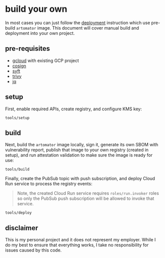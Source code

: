 # build your own

In most cases you can just follow the [deployment](README.md#deployment) instruction which use pre-build `artomator` image. This document will cover manual build and deployment into your own project. 

## pre-requisites 

* [gcloud](https://cloud.google.com/sdk/docs/install) with existing GCP project 
* [cosign](https://github.com/sigstore/cosign)
* [syft](https://github.com/anchore/syft)
* [trivy](https://github.com/aquasecurity/trivy)
* [jq](https://stedolan.github.io/jq/)

## setup 

First, enable required APIs, create registry, and configure KMS key:

```shell
tools/setup
```

## build 

Next, build the `artomator` image locally, sign it, generate its own SBOM with vulnerability report, publish that image to your own registry (created in setup), and run attestation validation to make sure the image is ready for use:

```shell
tools/build
```

Finally, create the PubSub topic with push subscription, and deploy Cloud Run service to process the registry events: 

> Note, the created Cloud Run service requires `roles/run.invoker` roles so only the PubSub push subscription will be allowed to invoke that service. 

```shell
tools/deploy
```

## disclaimer

This is my personal project and it does not represent my employer. While I do my best to ensure that everything works, I take no responsibility for issues caused by this code.